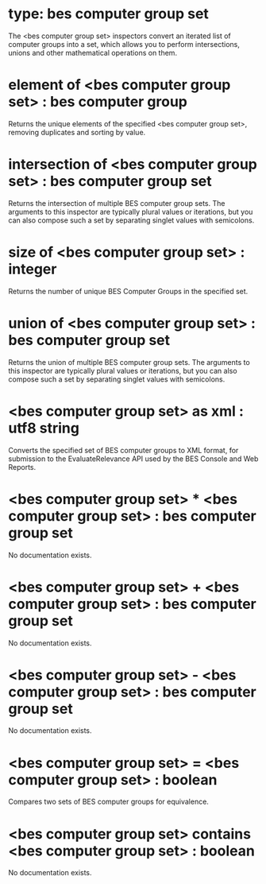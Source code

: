 # type: bes computer group set

The &lt;bes computer group set&gt; inspectors convert an iterated list of computer groups into a set, which allows you to perform intersections, unions and other mathematical operations on them.

# element of &lt;bes computer group set&gt; : bes computer group

Returns the unique elements of the specified &lt;bes computer group set&gt;, removing duplicates and sorting by value.

# intersection of &lt;bes computer group set&gt; : bes computer group set

Returns the intersection of multiple BES computer group sets. The arguments to this inspector are typically plural values or iterations, but you can also compose such a set by separating singlet values with semicolons.

# size of &lt;bes computer group set&gt; : integer

Returns the number of unique BES Computer Groups in the specified set.

# union of &lt;bes computer group set&gt; : bes computer group set

Returns the union of multiple BES computer group sets. The arguments to this inspector are typically plural values or iterations, but you can also compose such a set by separating singlet values with semicolons.

# &lt;bes computer group set&gt; as xml : utf8 string

Converts the specified set of BES computer groups to XML format, for submission to the EvaluateRelevance API used by the BES Console and Web Reports.

# &lt;bes computer group set&gt; * &lt;bes computer group set&gt; : bes computer group set

No documentation exists.

# &lt;bes computer group set&gt; + &lt;bes computer group set&gt; : bes computer group set

No documentation exists.

# &lt;bes computer group set&gt; - &lt;bes computer group set&gt; : bes computer group set

No documentation exists.

# &lt;bes computer group set&gt; = &lt;bes computer group set&gt; : boolean

Compares two sets of BES computer groups for equivalence.

# &lt;bes computer group set&gt; contains &lt;bes computer group set&gt; : boolean

No documentation exists.
